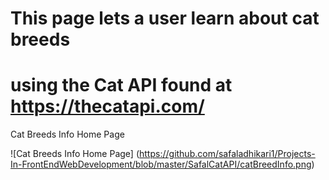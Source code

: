 #   This page lets a user learn about cat breeds
#   using the Cat API found at https://thecatapi.com/

Cat Breeds Info Home Page

![Cat Breeds Info Home Page]
(https://github.com/safaladhikari1/Projects-In-FrontEndWebDevelopment/blob/master/SafalCatAPI/catBreedInfo.png)